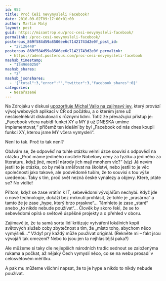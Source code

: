 ```yaml
---
id: 952
title: Proč Češi nevymysleli Facebook?
date: 2010-09-02T09:17:00+01:00
author: Martin Malý
layout: post
guid: https://misantrop.eu/proc-cesi-nevymysleli-facebook/
permalink: /proc-cesi-nevymysleli-facebook/
posterous_869f584d59a8506ee6c71421743d2e0f_post_id:
  - "27128440"
posterous_869f584d59a8506ee6c71421743d2e0f_permalink:
  - https://adent.posterous.com/proc-cesi-nevymysleli-facebook
mashsb_timestamp:
  - "1549660250"
mashsb_shares:
  - "3"
mashsb_jsonshares:
  - '{"total":3,"error":"","twitter":3,"facebook_shares":0}'
categories:
  - Nezařazené
---
```

Na Zdroj&aacute;ku v diskusi [upozorňuje Michal Vallo na zaj&iacute;mav&yacute; jev](https://zdrojak.root.cz/clanky/vaclav-stoupa-webexpo-je-muj-startup/nazory/11647/), kter&yacute; prov&aacute;z&iacute; v&yacute;voj webov&yacute;ch aplikac&iacute; v ČR od poč&aacute;tku, a o kter&eacute;m jsme už nesč&iacute;selněkr&aacute;t diskutovali s různ&yacute;mi lidmi. Totiž že převažuj&iacute;c&iacute; př&iacute;stup je: &#8222;Facebook včera nab&iacute;dl funkci XY a MY ji už DNESKA um&iacute;me implementovat,&#8220; přičemž ten ide&aacute;ln&iacute; by byl &#8222;Facebook od n&aacute;s dnes koupil funkci XY, kterou jsme MY včera vymysleli&#8220;.

Nen&iacute; to tak. Proč to tak nen&iacute;?

Ob&aacute;v&aacute;m se, že odpověď na tuhle ot&aacute;zku velmi &uacute;zce souvis&iacute; s odpověd&iacute; na ot&aacute;zku &#8222;Proč m&aacute;me jedin&eacute;ho nositele Nobelovy ceny za fyziku a jedin&eacute;ho za literaturu, když jin&eacute;, men&scaron;&iacute; n&aacute;rody jich maj&iacute; mnohem v&iacute;c?&#8220; ([viz](https://www.nationmaster.com/graph/peo_nob_pri_lau_percap-nobel-prize-laureates-per-capita)) J&aacute; nev&iacute;m jestli to je ot&aacute;zka, co by měla směřovat na &scaron;kolstv&iacute;, nebo jestli to je věc společnosti jako takov&eacute;, ale podvědomě tu&scaron;&iacute;m, že to souvis&iacute; s tou v&yacute;&scaron;e uvedenou. Taky s t&iacute;m, proč svět nezn&aacute; česk&eacute; vyn&aacute;lezy a objevy. Kter&eacute;, pt&aacute;te se? No vid&iacute;te!

Přitom, když se zase vr&aacute;t&iacute;m k IT, sebevědom&iacute; v&yacute;voj&aacute;řům nechyb&iacute;. Když jde o nov&eacute; technologie, dok&aacute;ž&iacute; bez mrknut&iacute; prohl&aacute;sit, že tohle je &#8222;pras&aacute;rna&#8220; a tamto že je zase &#8222;hype, kter&yacute; brzo praskne&#8220;&#8230; T&aacute;mhleto je zase &#8222;star&eacute;&#8220; anebo &#8222;to nikdo nebude použ&iacute;vat&#8220;&#8230; Člověk by skoro řekl, že se to sebevědom&iacute; op&iacute;r&aacute; o světově &uacute;spě&scaron;n&eacute; projekty a o přehled v oboru.

Zaj&iacute;mav&eacute; je, že ta sam&aacute; sorta lid&iacute; kritizuje vytv&aacute;řen&iacute; lok&aacute;ln&iacute;ch kopi&iacute; světov&yacute;ch služeb coby zbytečnost s t&iacute;m, že &#8222;m&iacute;sto toho, abychom něco vym&yacute;&scaron;leli&#8230;&#8220; Vždyť pr&yacute; každ&yacute; může použ&iacute;vat origin&aacute;l. (Řekněte mi &#8211; fakt jsou v&yacute;voj&aacute;ři tak omezen&iacute;? Nebo to jsou jen ta nejhlasitěj&scaron;&iacute; paka?)

Ale můžeme si taky dle nejlep&scaron;&iacute;ch n&aacute;rodn&iacute;ch tradic sednout se založen&yacute;ma rukama a počkat, až nějak&yacute; Čech vymysl&iacute; něco, co se na webu prosad&iacute; v celosvětov&eacute;m měř&iacute;tku.

A pak mu můžeme v&scaron;ichni napsat, že to je hype a nikdo to nikdy nebude použ&iacute;vat.
